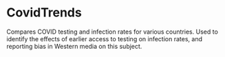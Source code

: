 # CovidTrends
Compares COVID testing and infection rates for various countries.
Used to identify the effects of earlier access to testing on infection rates, and reporting bias in Western media on this subject.
